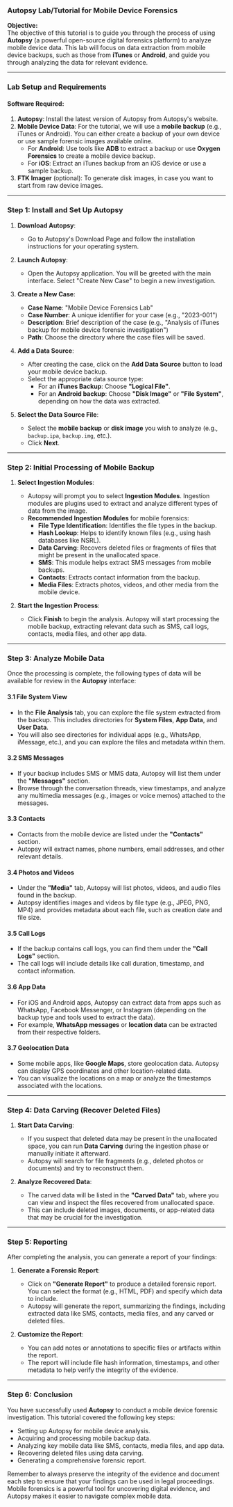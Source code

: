 ### **Autopsy Lab/Tutorial for Mobile Device Forensics**

**Objective:**  
The objective of this tutorial is to guide you through the process of using **Autopsy** (a powerful open-source digital forensics platform) to analyze mobile device data. This lab will focus on data extraction from mobile device backups, such as those from **iTunes** or **Android**, and guide you through analyzing the data for relevant evidence.

---

### **Lab Setup and Requirements**

#### **Software Required:**

1. **Autopsy**: Install the latest version of Autopsy from Autopsy's website.
2. **Mobile Device Data**: For the tutorial, we will use a **mobile backup** (e.g., iTunes or Android). You can either create a backup of your own device or use sample forensic images available online.
    - For **Android**: Use tools like **ADB** to extract a backup or use **Oxygen Forensics** to create a mobile device backup.
    - For **iOS**: Extract an iTunes backup from an iOS device or use a sample backup.
3. **FTK Imager** (optional): To generate disk images, in case you want to start from raw device images.

---

### **Step 1: Install and Set Up Autopsy**

1. **Download Autopsy**:
    
    - Go to Autopsy's Download Page and follow the installation instructions for your operating system.
2. **Launch Autopsy**:
    
    - Open the Autopsy application. You will be greeted with the main interface. Select "Create New Case" to begin a new investigation.
3. **Create a New Case**:
    
    - **Case Name**: "Mobile Device Forensics Lab"
    - **Case Number**: A unique identifier for your case (e.g., "2023-001")
    - **Description**: Brief description of the case (e.g., "Analysis of iTunes backup for mobile device forensic investigation")
    - **Path**: Choose the directory where the case files will be saved.
4. **Add a Data Source**:
    
    - After creating the case, click on the **Add Data Source** button to load your mobile device backup.
    - Select the appropriate data source type:
        - For an **iTunes Backup**: Choose **"Logical File"**.
        - For an **Android backup**: Choose **"Disk Image"** or **"File System"**, depending on how the data was extracted.
5. **Select the Data Source File**:
    
    - Select the **mobile backup** or **disk image** you wish to analyze (e.g., `backup.ipa`, `backup.img`, etc.).
    - Click **Next**.

---

### **Step 2: Initial Processing of Mobile Backup**

1. **Select Ingestion Modules**:
    
    - Autopsy will prompt you to select **Ingestion Modules**. Ingestion modules are plugins used to extract and analyze different types of data from the image.
    - **Recommended Ingestion Modules** for mobile forensics:
        - **File Type Identification**: Identifies the file types in the backup.
        - **Hash Lookup**: Helps to identify known files (e.g., using hash databases like NSRL).
        - **Data Carving**: Recovers deleted files or fragments of files that might be present in the unallocated space.
        - **SMS**: This module helps extract SMS messages from mobile backups.
        - **Contacts**: Extracts contact information from the backup.
        - **Media Files**: Extracts photos, videos, and other media from the mobile device.
2. **Start the Ingestion Process**:
    
    - Click **Finish** to begin the analysis. Autopsy will start processing the mobile backup, extracting relevant data such as SMS, call logs, contacts, media files, and other app data.

---

### **Step 3: Analyze Mobile Data**

Once the processing is complete, the following types of data will be available for review in the **Autopsy** interface:

#### **3.1 File System View**

- In the **File Analysis** tab, you can explore the file system extracted from the backup. This includes directories for **System Files**, **App Data**, and **User Data**.
- You will also see directories for individual apps (e.g., WhatsApp, iMessage, etc.), and you can explore the files and metadata within them.

#### **3.2 SMS Messages**

- If your backup includes SMS or MMS data, Autopsy will list them under the **"Messages"** section.
- Browse through the conversation threads, view timestamps, and analyze any multimedia messages (e.g., images or voice memos) attached to the messages.

#### **3.3 Contacts**

- Contacts from the mobile device are listed under the **"Contacts"** section.
- Autopsy will extract names, phone numbers, email addresses, and other relevant details.

#### **3.4 Photos and Videos**

- Under the **"Media"** tab, Autopsy will list photos, videos, and audio files found in the backup.
- Autopsy identifies images and videos by file type (e.g., JPEG, PNG, MP4) and provides metadata about each file, such as creation date and file size.

#### **3.5 Call Logs**

- If the backup contains call logs, you can find them under the **"Call Logs"** section.
- The call logs will include details like call duration, timestamp, and contact information.

#### **3.6 App Data**

- For iOS and Android apps, Autopsy can extract data from apps such as WhatsApp, Facebook Messenger, or Instagram (depending on the backup type and tools used to extract the data).
- For example, **WhatsApp messages** or **location data** can be extracted from their respective folders.

#### **3.7 Geolocation Data**

- Some mobile apps, like **Google Maps**, store geolocation data. Autopsy can display GPS coordinates and other location-related data.
- You can visualize the locations on a map or analyze the timestamps associated with the locations.

---

### **Step 4: Data Carving (Recover Deleted Files)**

1. **Start Data Carving**:
    
    - If you suspect that deleted data may be present in the unallocated space, you can run **Data Carving** during the ingestion phase or manually initiate it afterward.
    - Autopsy will search for file fragments (e.g., deleted photos or documents) and try to reconstruct them.
2. **Analyze Recovered Data**:
    
    - The carved data will be listed in the **"Carved Data"** tab, where you can view and inspect the files recovered from unallocated space.
    - This can include deleted images, documents, or app-related data that may be crucial for the investigation.

---

### **Step 5: Reporting**

After completing the analysis, you can generate a report of your findings:

1. **Generate a Forensic Report**:
    
    - Click on **"Generate Report"** to produce a detailed forensic report. You can select the format (e.g., HTML, PDF) and specify which data to include.
    - Autopsy will generate the report, summarizing the findings, including extracted data like SMS, contacts, media files, and any carved or deleted files.
2. **Customize the Report**:
    
    - You can add notes or annotations to specific files or artifacts within the report.
    - The report will include file hash information, timestamps, and other metadata to help verify the integrity of the evidence.

---

### **Step 6: Conclusion**

You have successfully used **Autopsy** to conduct a mobile device forensic investigation. This tutorial covered the following key steps:

- Setting up Autopsy for mobile device analysis.
- Acquiring and processing mobile backup data.
- Analyzing key mobile data like SMS, contacts, media files, and app data.
- Recovering deleted files using data carving.
- Generating a comprehensive forensic report.

Remember to always preserve the integrity of the evidence and document each step to ensure that your findings can be used in legal proceedings. Mobile forensics is a powerful tool for uncovering digital evidence, and Autopsy makes it easier to navigate complex mobile data.
